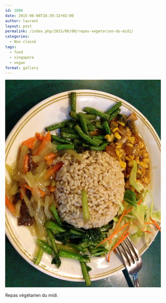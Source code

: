 ```yaml
---
id: 1886
date: 2015-06-08T16:39:32+02:00
author: laurent
layout: post
permalink: /index.php/2015/06/08/repas-vegetarien-du-midi/
categories:
  - Non classé
tags:
  - food
  - singapore
  - vegan
format: gallery
---
```

<img src="/images/2015/06/tumblr_npmwxw6gCJ1uuvt0bo1_1280.jpg" />

Repas végétarien du midi.